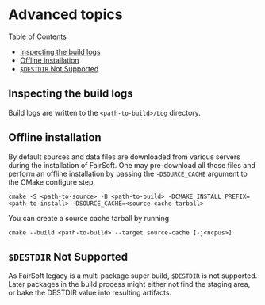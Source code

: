 # Advanced topics

Table of Contents
* [Inspecting the build logs](#inspecting-the-build-logs)
* [Offline installation](#offline-installation)
* [`$DESTDIR` Not Supported](#destdir-not-supported)

## Inspecting the build logs

Build logs are written to the `<path-to-build>/Log` directory.

## Offline installation

By default sources and data files are downloaded from various servers during
the installation of FairSoft. One may pre-download all those files and perform
an offline installation by passing the `-DSOURCE_CACHE` argument to the
CMake configure step.

```
cmake -S <path-to-source> -B <path-to-build> -DCMAKE_INSTALL_PREFIX=<path-to-install> -DSOURCE_CACHE=<source-cache-tarball>
```

You can create a source cache tarball by running

```
cmake --build <path-to-build> --target source-cache [-j<ncpus>]
```

## `$DESTDIR` Not Supported

As FairSoft legacy is a multi package super build,
`$DESTDIR` is not supported.  Later packages in the build
process might either not find the staging area, or bake the
DESTDIR value into resulting artifacts.
